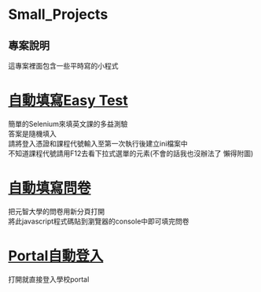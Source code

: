 # Small_Projects
專案說明
--
這專案裡面包含一些平時寫的小程式    
# [自動填寫Easy Test](autofill) 
簡單的Selenium來填英文課的多益測驗  
答案是隨機填入    
請將登入憑證和課程代號輸入至第一次執行後建立ini檔案中   
不知道課程代號請用F12去看下拉式選單的元素(不會的話我也沒辦法了 懶得附圖)
# [自動填寫問卷](q)
把元智大學的問卷用新分頁打開  
將此javascript程式碼貼到瀏覽器的console中即可填完問卷
# [Portal自動登入](portal.py)
打開就直接登入學校portal
